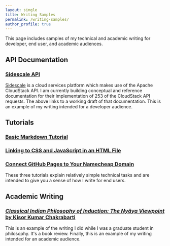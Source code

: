 ```yaml
---
layout: single
title: Writing Samples
permalink: /writing-samples/
author_profile: true
---
```


This page includes samples of my technical and academic writing for developer, end user, and academic audiences.

## API Documentation

### [Sidescale API](../sidescale-api)

[Sidescale](https://sidescale.com) is a cloud services platform which makes use of the Apache CloudStack API. I am currently building conceptual and reference documentation for their implementation of 253 of the CloudStack API requests. The above links to a working draft of that documentation. This is an example of my writing intended for a developer audience.

## Tutorials

### [Basic Markdown Tutorial](https://dev.to/pauljwil/basic-markdown-tutorial-1bof)

### [Linking to CSS and JavaScript in an HTML File](https://dev.to/pauljwil/linking-to-css-and-javascript-in-an-html-file-306m)

### [Connect GitHub Pages to Your Namecheap Domain](https://dev.to/pauljwil/connect-github-pages-to-your-namecheap-domain-4gjj)

These three tutorials explain relatively simple technical tasks and are intended to give you a sense of how I write for end users.

## Academic Writing

### [*Classical Indian Philosophy of Induction: The Nyāya Viewpoint* by Kisor Kumar Chakrabarti](/assets/pdfs/paul-williams-writing-sample-book-review.pdf)

This is an example of the writing I did while I was a graduate student in philosophy. It's a book review. Finally, this is an example of my writing intended for an academic audience.
